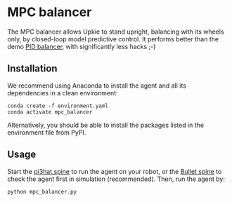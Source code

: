 # MPC balancer

The MPC balancer allows Upkie to stand upright, balancing with its wheels only, by closed-loop model predictive control. It performs better than the demo [PID balancer](https://github.com/upkie/upkie/tree/902532ecdfdcf0430db7b36cba08a8164c0aa95e/agents/pid_balancer), with significantly less hacks ;-)

## Installation

We recommend using Anaconda to install the agent and all its dependencies in a clean environment:

```console
conda create -f environment.yaml
conda activate mpc_balancer
```

Alternatively, you should be able to install the packages listed in the environment file from PyPI.

## Usage

Start the [pi3hat spine](https://upkie.github.io/upkie/spines.html#pi3hat-spine) to run the agent on your robot, or the [Bullet spine](https://upkie.github.io/upkie/spines.html#bullet-spine) to check the agent first in simulation (recommended). Then, run the agent by:

```console
python mpc_balancer.py
```

